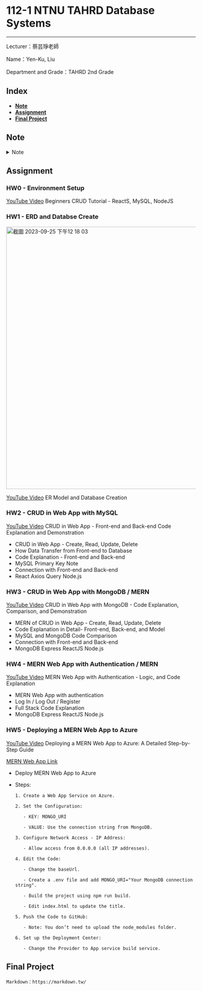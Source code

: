 # 112-1 NTNU TAHRD Database Systems
---
Lecturer：蔡芸琤老師

Name：Yen-Ku, Liu

Department and Grade：TAHRD 2nd Grade

## Index

+ [**Note**](https://github.com/knyliu/DB#Note)
+ [**Assignment**](https://github.com/knyliu/DB#Assignment)
+ [**Final Project**](https://github.com/knyliu/DB#Final-Project)

## Note
<details>
 <summary> Note </summary>
### Week 2
#### Create Table
```SQL=
CREATE TABLE table_name (
    column1 datatype,
    column2 datatype,
    column3 datatype,
   ....
);
```
#### Insert Into
```SQL=
INSERT INTO table_name (column1, column2, column3, ...)
VALUES (value1, value2, value3, ...);
```

How to change er moudle into mySQL?

### Week 3
#### Join

```SQL=
SELECT Orders.OrderID, Employees.LastName, Employees.FirstName FROM Orders
LEFT JOIN Employees ON Orders.EmployeeID = Employees.EmployeeID
ORDER BY Orders.OrderID;
```
<img width="369" alt="image" src="https://github.com/knyliu/DB/assets/131148428/81ffafe8-6403-486e-927c-64027278c7b0">

這是一個SQL查詢語句，用於從名為"Orders"和"Employees"的兩個數據表中檢索信息，並根據"Orders"表中的"OrderID"列對結果進行排序。這個查詢使用了"RIGHT JOIN"來結合這兩個表，基於"EmployeeID"列的匹配條件。

讓我解釋一下每個部分的作用：

1. `SELECT Orders.OrderID, Employees.LastName, Employees.FirstName`: 這部分指定了要從結果中返回的列。具體來說，我們想要返回"Orders"表中的"OrderID"列以及"Employees"表中的"LastName"和"FirstName"列。

2. `FROM Orders`: 這部分指定了要從哪個數據表中檢索數據，這裡是"Orders"表。

3. `RIGHT JOIN Employees`: 這部分指定了要執行的連接類型，這裡是右外部連接（RIGHT JOIN）。右外部連接返回右表（Employees）中的所有記錄，以及與左表（Orders）中的記錄匹配的記錄。如果左表中沒有匹配的記錄，則會在結果中顯示NULL值。

4. `ON Orders.EmployeeID = Employees.EmployeeID`: 這部分指定了連接兩個表的條件。它告訴數據庫使用"EmployeeID"列來匹配兩個表中的記錄。

5. `ORDER BY Orders.OrderID`: 這部分指定了結果的排序方式。我們要按"OrderID"列的值對結果進行升序排序。

總之，這個查詢的目的是返回一個結果集，其中包含了訂單（Orders）的相關信息以及相應的員工（Employees）的姓和名。如果某個訂單的EmployeeID在員工表中找不到對應的記錄，那麼相應的姓和名將為NULL。最終的結果集將按訂單ID升序排列。

#### 在網頁開發中，我們通常使用以下概念和工具：

1. **GET/POST/PUT/DELETE**：這些是HTTP請求方法，用於與伺服器進行通信。它們分別代表：
   - GET：用於獲取資源。
   - POST：用於創建新資源。
   - PUT：用於更新現有資源。
   - DELETE：用於刪除資源。

2. **Query**：在網頁開發中，查詢通常指的是使用URL參數來傳遞資訊給伺服器，通常用於GET請求中，以檢索特定資源或過濾資料。

3. **Axios**：Axios是一個流行的JavaScript函式庫，用於發送HTTP請求。它可用於在瀏覽器或Node.js環境中執行GET、POST、PUT、DELETE等HTTP操作，與伺服器進行通信。

4. **Node.js**：Node.js是一個開源的JavaScript執行環境，可用於伺服器端應用程序。它允許開發者使用JavaScript編寫伺服器端代碼，並處理HTTP請求，例如處理GET、POST、PUT和DELETE請求，並與資料庫進行交互。

5. **React**：React是一個流行的JavaScript庫，用於構建用戶界面。它通常用於前端開發，允許開發者構建動態和交互性的網頁應用程序。React應用程序可以使用Axios向後端的Node.js伺服器發送HTTP請求，以獲取或修改資料，實現前後端的數據交互。

簡而言之，GET/POST/PUT/DELETE是HTTP請求方法，用於與伺服器進行不同類型的操作。Query是用於在URL中傳遞參數的方法。Axios是一個用於發送HTTP請求的JavaScript函式庫，通常在React應用程序中使用，而Node.js則用於構建伺服器端應用程序，處理這些請求。這些技術一起使開發人員能夠建立全堆網頁應用程序，實現前後端的數據交互。

#### 結論（流程）

React 前端

axios 幫助我發送HTTP請求（GET/POST/PUT/DELETE）
//Query通常用於GET請求中，以檢索特定資源或過濾資料

GET/POST/PUT/DELETE之後，是Node.js幫我處理的

#### Data Transfer from Front-end to Database
當您在網頁上輸入完資料並按下送出鍵，資料傳遞的過程涉及多個步驟和不同的層次。以下是一個簡化的資料傳遞過程的描述：

1. **前端：** 當您在網頁上填寫資料並按下送出按鈕時，瀏覽器將收集表單中的資料。這些資料可以是文本、數字、選項等等，通常存儲在JavaScript對象中，或者如果使用HTML `<form>` 元素，則可以被瀏覽器自動轉換成HTTP POST請求的請求主體（request body）。

2. **HTTP請求：** 瀏覽器使用HTTP協議將請求傳送到伺服器。對於表單提交，通常使用HTTP POST請求，請求主體中包含了表單中的資料。這個請求將包括目標URL（通常是伺服器上的一個路由或端點）以及其他HTTP請求標頭和元數據。

3. **伺服器路由處理：** 在伺服器端，伺服器應用程式（這裡是使用Express.js應用程式）會監聽特定的路由。當HTTP POST請求到達伺服器並與特定的路由匹配時，路由處理程序會執行。在這個過程中，伺服器會使用Express中的`req.body`來提取請求主體中的資料。

4. **資料庫存取：** 在路由處理程序中，伺服器應用程式通常會連接到資料庫，如MySQL。它將使用提取的資料來執行SQL查詢，例如INSERT、UPDATE或DELETE，以將資料存儲在資料庫中或從中擷取資料。

5. **資料庫處理：** 資料庫系統將接收到的SQL查詢處理，並根據操作的類型進行相應的動作。如果是INSERT，則資料將被插入到相應的資料表中。如果是UPDATE，則資料將被更新。如果是DELETE，則資料將被刪除。

6. **伺服器回應：** 一旦資料庫操作完成，伺服器會生成一個HTTP回應。這個回應通常包括HTTP狀態碼，用於指示操作是否成功（例如，200表示成功，500表示伺服器錯誤），以及可能的回應主體（response body）。

7. **HTTP回應：** 伺服器將HTTP回應發送回客戶端，這可以是網頁瀏覽器或其他應用程式。客戶端將接收到HTTP回應，並根據狀態碼和回應主體來處理伺服器的回應。如果操作成功，客戶端可能會收到一個成功訊息或其他相關資料。

總之，資料從前端網頁傳遞到伺服器，然後在伺服器上進行處理，最終可能被存儲在資料庫中，這是一個多步驟的過程，涉及HTTP請求和回應以及資料庫操作。

### Week 5
```SQL=
db.students.insertMany([
  { id: 1, name: 'Ryan', gender: 'M' },
  { id: 2, name: 'Joanna', gender: 'F' }
]);
db.students.find({ gender: 'F' });
```


```
db.students.insertMany([
  { id: 1, name: 'Ryan', gender: 'M' },
  { id: 2, name: 'Joanna', gender: 'F' }
]);
db.```table_name```.find({ gender: 'F' });
```
</details>

## Assignment
### HW0 - Environment Setup

[YouTube Video](https://youtu.be/CdIlyaEeyC8)  Beginners CRUD Tutorial - ReactS, MySQL, NodeJS

### HW1 - ERD and Databse Create

<img width="697" alt="截圖 2023-09-25 下午12 18 03" src="https://github.com/knyliu/DB/assets/131148428/7ca74de1-1b47-438b-8533-6c0ec9793d45">

[YouTube Video](https://youtu.be/D074LEaJJbE)  ER Model and Database Creation


### HW2 - CRUD in Web App with MySQL


[YouTube Video](https://youtu.be/hk-z6g7t5f8)  CRUD in Web App - Front-end and Back-end Code Explanation and Demonstration


* CRUD in Web App - Create, Read, Update, Delete
* How Data Transfer from Front-end to Database
* Code Explanation - Front-end and Back-end
* MySQL Primary Key Note
* Connection with Front-end and Back-end
* React Axios Query Node.js

### HW3 - CRUD in Web App with MongoDB / MERN

[YouTube Video](https://youtu.be/RqRhHmxrx7w)  CRUD in Web App with MongoDB - Code Explanation, Comparison, and Demonstration

* MERN of CRUD in Web App - Create, Read, Update, Delete
* Code Explanation in Detail- Front-end, Back-end, and Model
* MySQL and MongoDB Code Comparison
* Connection with Front-end and Back-end
* MongoDB Express ReactJS Node.js

### HW4 - MERN Web App with Authentication / MERN

[YouTube Video](https://youtu.be/OYa47J7WI48)  MERN Web App with Authentication - Logic, and Code Explanation

* MERN Web App with authentication
* Log In / Log Out / Register
* Full Stack Code Explanation
* MongoDB Express ReactJS Node.js

### HW5 - Deploying a MERN Web App to Azure

[YouTube Video](https://youtu.be/mYV9xWF1gEg)  Deploying a MERN Web App to Azure: A Detailed Step-by-Step Guide

[MERN Web App Link](https://customerservicedata.azurewebsites.net)

* Deploy MERN Web App to Azure
* Steps:
  
      1. Create a Web App Service on Azure.
  
      2. Set the Configuration:
  
         - KEY: MONGO_URI
  
         - VALUE: Use the connection string from MongoDB.
  
      3. Configure Network Access - IP Address:
  
         - Allow access from 0.0.0.0 (all IP addresses).
  
      4. Edit the Code:
  
         - Change the baseUrl.
  
         - Create a .env file and add MONGO_URI="Your MongoDB connection string".
  
         - Build the project using npm run build.
  
         - Edit index.html to update the title.
  
      5. Push the Code to GitHub:
  
         - Note: You don’t need to upload the node_modules folder.
  
      6. Set up the Deployment Center:
  
         - Change the Provider to App service build service.
  
## Final Project


```
Markdown：https://markdown.tw/
```
